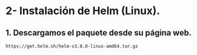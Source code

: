 # 2- Instalación de Helm (Linux).

## 1. Descargamos el paquete desde su página web.
``` https://get.helm.sh/helm-v3.8.0-linux-amd64.tar.gz ```
